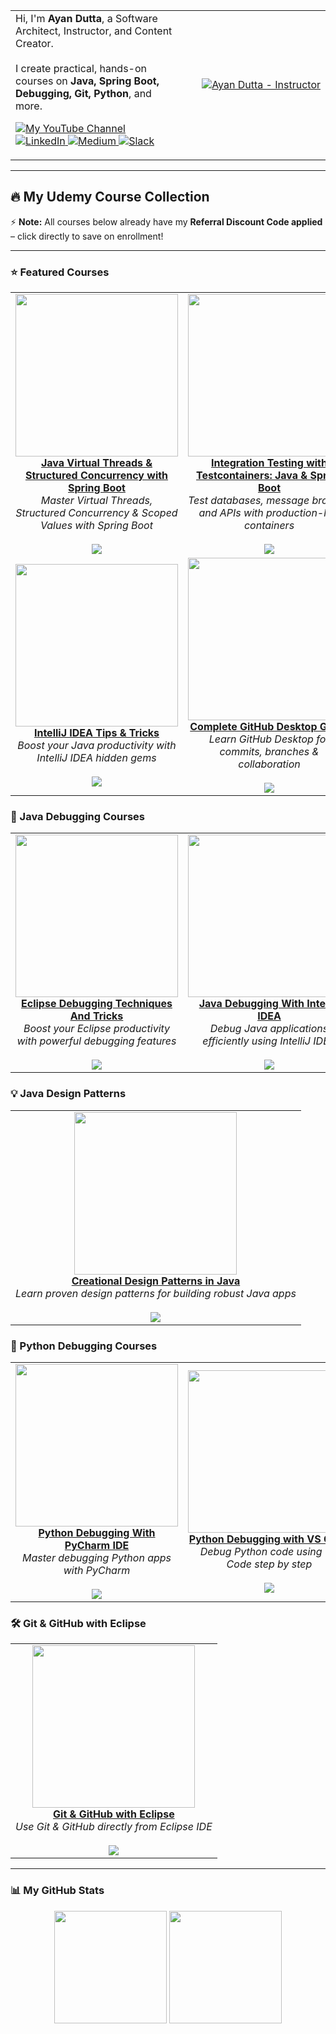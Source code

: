 <table>
  <tr>
    <td valign="top">
      Hi, I'm <b>Ayan Dutta</b>, a Software Architect, Instructor, and Content Creator.
      <br/><br/>
      I create practical, hands-on courses on <b>Java, Spring Boot, Debugging, Git, Python</b>, and more.
      <p align="left">
        <a href="https://www.youtube.com/@learningfromexperience" target="_blank">
          <img src="https://img.shields.io/badge/YouTube-FF0000?style=for-the-badge&logo=youtube&logoColor=white" alt="My YouTube Channel"/>
        </a>
        <a href="https://www.linkedin.com/in/ayan-dutta-a41091b" target="_blank">
          <img src="https://img.shields.io/badge/LinkedIn-0077B5?style=for-the-badge&logo=linkedin&logoColor=white" alt="LinkedIn"/>
        </a>
        <a href="https://medium.com/@mrayandutta" target="_blank">
          <img src="https://img.shields.io/badge/Medium-12100E?style=for-the-badge&logo=medium&logoColor=white" alt="Medium"/>
        </a>
        <a href="https://join.slack.com/t/learningfromexp/shared_invite/zt-1fnksxgd0-_jOdmIq2voEeMtoindhWrA" target="_blank">
          <img src="https://img.shields.io/badge/Slack-4A154B?style=for-the-badge&logo=slack&logoColor=white" alt="Slack"/>
        </a>
      </p>
    </td>
    <td align="right" width="220">
      <a href="https://www.udemy.com/user/ayandutta/">
        <img src="https://img-c.udemycdn.com/user/200_H/5007784_d6b8.jpg" alt="Ayan Dutta - Instructor"/>
      </a>
    </td>
  </tr>
</table>

---

## 🔥 My Udemy Course Collection

⚡ **Note:** All courses below already have my **Referral Discount Code applied** – click directly to save on enrollment!

---

### ⭐ Featured Courses

<table>
  <tr>
    <td align="center">
      <a href="https://www.udemy.com/course/java-virtual-threads-structured-concurrency-with-spring-boot/?referralCode=078836F584A59839FE03">
        <img src="https://img-c.udemycdn.com/course/480x270/6688129_bd51.jpg" width="260">
        <br/><b>Java Virtual Threads & Structured Concurrency with Spring Boot</b>
      </a>
      <br/><i>Master Virtual Threads, Structured Concurrency & Scoped Values with Spring Boot</i>
      <br/><br/>
      <a href="https://www.udemy.com/course/java-virtual-threads-structured-concurrency-with-spring-boot/?referralCode=078836F584A59839FE03">
        <img src="https://img.shields.io/badge/Udemy-Enroll%20with%20Discount-brightgreen?style=for-the-badge&logo=udemy">
      </a>
    </td>
    <td align="center">
      <a href="https://www.udemy.com/course/testcontainers-integration-testing-java-spring-boot/?referralCode=CEC06C6B9D955E06D232">
        <img src="https://img-c.udemycdn.com/course/480x270/6525217_8d18_2.jpg" width="260">
        <br/><b>Integration Testing with Testcontainers: Java & Spring Boot</b>
      </a>
      <br/><i>Test databases, message brokers, and APIs with production-like containers</i>
      <br/><br/>
      <a href="https://www.udemy.com/course/testcontainers-integration-testing-java-spring-boot/?referralCode=CEC06C6B9D955E06D232">
        <img src="https://img.shields.io/badge/Udemy-Enroll%20with%20Discount-brightgreen?style=for-the-badge&logo=udemy">
      </a>
    </td>
  </tr>
  <tr>
    <td align="center">
      <a href="https://www.udemy.com/course/intellij-idea-tips-tricks-boost-your-java-productivity/?referralCode=441FDCE063FD6C283079">
        <img src="https://img-c.udemycdn.com/course/480x270/6180669_7726.jpg" width="260">
        <br/><b>IntelliJ IDEA Tips & Tricks</b>
      </a>
      <br/><i>Boost your Java productivity with IntelliJ IDEA hidden gems</i>
      <br/><br/>
      <a href="https://www.udemy.com/course/intellij-idea-tips-tricks-boost-your-java-productivity/?referralCode=441FDCE063FD6C283079">
        <img src="https://img.shields.io/badge/Udemy-Enroll%20with%20Discount-brightgreen?style=for-the-badge&logo=udemy">
      </a>
    </td>
    <td align="center">
      <a href="https://www.udemy.com/course/getting-started-with-github-desktop/?referralCode=B4D4C06F2EE5EF0DA450">
        <img src="https://img-c.udemycdn.com/course/480x270/6112307_3b4e_2.jpg" width="260">
        <br/><b>Complete GitHub Desktop Guide</b>
      </a>
      <br/><i>Learn GitHub Desktop for commits, branches & collaboration</i>
      <br/><br/>
      <a href="https://www.udemy.com/course/getting-started-with-github-desktop/?referralCode=B4D4C06F2EE5EF0DA450">
        <img src="https://img.shields.io/badge/Udemy-Enroll%20with%20Discount-brightgreen?style=for-the-badge&logo=udemy">
      </a>
    </td>
  </tr>
</table>

### 🧩 Java Debugging Courses

<table>
  <tr>
    <td align="center">
      <a href="https://www.udemy.com/course/eclipse-debugging-techniques-and-tricks/?referralCode=50C340E2FEFC3F486AD6">
        <img src="https://img-c.udemycdn.com/course/480x270/417118_3afa_4.jpg" width="260">
        <br/><b>Eclipse Debugging Techniques And Tricks</b>
      </a>
      <br/><i>Boost your Eclipse productivity with powerful debugging features</i>
      <br/><br/>
      <a href="https://www.udemy.com/course/eclipse-debugging-techniques-and-tricks/?referralCode=50C340E2FEFC3F486AD6">
        <img src="https://img.shields.io/badge/Udemy-Enroll%20with%20Discount-brightgreen?style=for-the-badge&logo=udemy">
      </a>
    </td>
    <td align="center">
      <a href="https://www.udemy.com/course/java-debugging-with-intellij-idea/?referralCode=FDEFCC7D8AE9656DA7F0">
        <img src="https://img-c.udemycdn.com/course/480x270/2608314_47e4.jpg" width="260">
        <br/><b>Java Debugging With IntelliJ IDEA</b>
      </a>
      <br/><i>Debug Java applications efficiently using IntelliJ IDEA</i>
      <br/><br/>
      <a href="https://www.udemy.com/course/java-debugging-with-intellij-idea/?referralCode=FDEFCC7D8AE9656DA7F0">
        <img src="https://img.shields.io/badge/Udemy-Enroll%20with%20Discount-brightgreen?style=for-the-badge&logo=udemy">
      </a>
    </td>
    <td align="center">
      <a href="https://www.udemy.com/course/java-debugging-with-visual-studio-code-the-ultimate-guide/?referralCode=EC47F1AFB1B64D7991F1">
        <img src="https://img-c.udemycdn.com/course/480x270/5029852_d692_3.jpg" width="260">
        <br/><b>Java Debugging using VS Code</b>
      </a>
      <br/><i>Learn to debug Java apps with VS Code’s lightweight tools</i>
      <br/><br/>
      <a href="https://www.udemy.com/course/java-debugging-with-visual-studio-code-the-ultimate-guide/?referralCode=EC47F1AFB1B64D7991F1">
        <img src="https://img.shields.io/badge/Udemy-Enroll%20with%20Discount-brightgreen?style=for-the-badge&logo=udemy">
      </a>
    </td>
  </tr>
</table>

### 💡 Java Design Patterns

<table>
  <tr>
    <td align="center">
      <a href="https://www.udemy.com/course/design-patterns-in-javacreational/?referralCode=749F487E67E5AFF726BE">
        <img src="https://img-c.udemycdn.com/course/480x270/779796_5770_2.jpg" width="260">
        <br/><b>Creational Design Patterns in Java</b>
      </a>
      <br/><i>Learn proven design patterns for building robust Java apps</i>
      <br/><br/>
      <a href="https://www.udemy.com/course/design-patterns-in-javacreational/?referralCode=749F487E67E5AFF726BE">
        <img src="https://img.shields.io/badge/Udemy-Enroll%20with%20Discount-brightgreen?style=for-the-badge&logo=udemy">
      </a>
    </td>
  </tr>
</table>

### 🧪 Python Debugging Courses

<table>
  <tr>
    <td align="center">
      <a href="https://www.udemy.com/course/learn-python-debugging-with-pycharm-ide/?referralCode=0F22D6CC437E868C90F3">
        <img src="https://img-c.udemycdn.com/course/480x270/4840890_12a3_2.jpg" width="260">
        <br/><b>Python Debugging With PyCharm IDE</b>
      </a>
      <br/><i>Master debugging Python apps with PyCharm</i>
      <br/><br/>
      <a href="https://www.udemy.com/course/learn-python-debugging-with-pycharm-ide/?referralCode=0F22D6CC437E868C90F3">
        <img src="https://img.shields.io/badge/Udemy-Enroll%20with%20Discount-brightgreen?style=for-the-badge&logo=udemy">
      </a>
    </td>
    <td align="center">
      <a href="https://www.udemy.com/course/python-debugging-with-visual-studio-code/?referralCode=945180A5765D7A2BDDCC">
        <img src="https://img-c.udemycdn.com/course/480x270/5029842_d36f.jpg" width="260">
        <br/><b>Python Debugging with VS Code</b>
      </a>
      <br/><i>Debug Python code using VS Code step by step</i>
      <br/><br/>
      <a href="https://www.udemy.com/course/python-debugging-with-visual-studio-code/?referralCode=945180A5765D7A2BDDCC">
        <img src="https://img.shields.io/badge/Udemy-Enroll%20with%20Discount-brightgreen?style=for-the-badge&logo=udemy">
      </a>
    </td>
    <td align="center">
      <a href="https://www.udemy.com/course/get-started-with-python-debugging-in-visual-studio-code">
        <img src="https://img-c.udemycdn.com/course/480x270/6412275_a17d.jpg" width="260">
        <br/><b>Python Debugging in VS Code (Free)</b>
      </a>
      <br/><i>Quick start to Python debugging with VS Code</i>
      <br/><br/>
      <a href="https://www.udemy.com/course/get-started-with-python-debugging-in-visual-studio-code">
        <img src="https://img.shields.io/badge/View Free Course-blue?style=for-the-badge&logo=udemy">
      </a>
    </td>
  </tr>
</table>

### 🛠 Git & GitHub with Eclipse

<table>
  <tr>
    <td align="center">
      <a href="https://www.udemy.com/course/learn-to-use-git-and-github-with-eclipse-a-complete-guide/?referralCode=9447DB0956D60946A217">
        <img src="https://img-c.udemycdn.com/course/480x270/3369428_995b.jpg" width="260">
        <br/><b>Git & GitHub with Eclipse</b>
      </a>
      <br/><i>Use Git & GitHub directly from Eclipse IDE</i>
      <br/><br/>
      <a href="https://www.udemy.com/course/learn-to-use-git-and-github-with-eclipse-a-complete-guide/?referralCode=9447DB0956D60946A217">
        <img src="https://img.shields.io/badge/Udemy-Enroll%20with%20Discount-brightgreen?style=for-the-badge&logo=udemy">
      </a>
    </td>
  </tr>
</table>

---

### 📊 My GitHub Stats

<p align="center">
  <img height="180em" src="https://github-readme-stats.vercel.app/api?username=j2eeexpert2015&show_icons=true&theme=tokyonight"/>
  <img height="180em" src="https://github-readme-stats.vercel.app/api/top-langs/?username=j2eeexpert2015&layout=compact&langs_count=8&theme=tokyonight"/>
</p>
